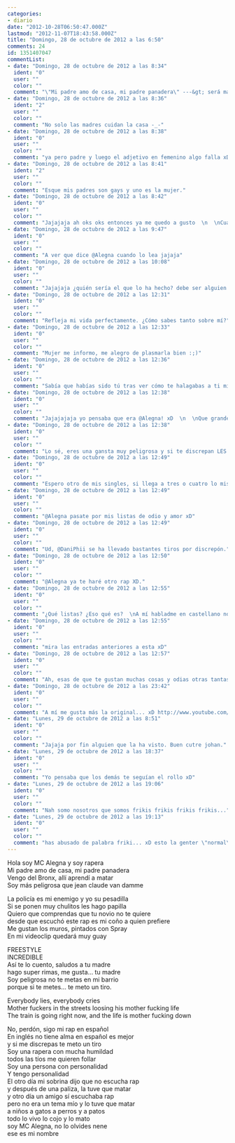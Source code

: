 ```yaml
---
categories:
- diario
date: "2012-10-28T06:50:47.000Z"
lastmod: "2012-11-07T18:43:58.000Z"
title: "Domingo, 28 de octubre de 2012 a las 6:50"
comments: 24
id: 1351407047
commentList:
- date: "Domingo, 28 de octubre de 2012 a las 8:34"
  ident: "0"
  user: ""
  color: ""
  comment: "\"Mi padre amo de casa, mi padre panadera\" ---&gt; será madre xD  \n  \nMenudo rap mierder te has improvisado tia xD"
- date: "Domingo, 28 de octubre de 2012 a las 8:36"
  ident: "2"
  user: ""
  color: ""
  comment: "No solo las madres cuidan la casa -_-"
- date: "Domingo, 28 de octubre de 2012 a las 8:38"
  ident: "0"
  user: ""
  color: ""
  comment: "ya pero padre y luego el adjetivo en femenino algo falla xD"
- date: "Domingo, 28 de octubre de 2012 a las 8:41"
  ident: "2"
  user: ""
  color: ""
  comment: "Esque mis padres son gays y uno es la mujer."
- date: "Domingo, 28 de octubre de 2012 a las 8:42"
  ident: "0"
  user: ""
  color: ""
  comment: "Jajajaja ah oks oks entonces ya me quedo a gusto  \n  \nCuando te vas a hacer una batalla de gallos con dani huertas para dejarlo por los suelos? xD"
- date: "Domingo, 28 de octubre de 2012 a las 9:47"
  ident: "0"
  user: ""
  color: ""
  comment: "A ver que dice @Alegna cuando lo lea jajaja"
- date: "Domingo, 28 de octubre de 2012 a las 10:08"
  ident: "0"
  user: ""
  color: ""
  comment: "Jajajaja ¿quién sería el que lo ha hecho? debe ser alguien muy guay..."
- date: "Domingo, 28 de octubre de 2012 a las 12:31"
  ident: "0"
  user: ""
  color: ""
  comment: "Refleja mi vida perfectamente. ¿Cómo sabes tanto sobre mí?"
- date: "Domingo, 28 de octubre de 2012 a las 12:33"
  ident: "0"
  user: ""
  color: ""
  comment: "Mujer me informo, me alegro de plasmarla bien :;)"
- date: "Domingo, 28 de octubre de 2012 a las 12:36"
  ident: "0"
  user: ""
  color: ""
  comment: "Sabía que habías sido tú tras ver cómo te halagabas a ti mismo JAJAJA.  \nY sí, chato, soy la más malota de mi barrio y todos quieren follarme."
- date: "Domingo, 28 de octubre de 2012 a las 12:38"
  ident: "0"
  user: ""
  color: ""
  comment: "Jajajajaja yo pensaba que era @Alegna! xD  \n  \nQue grande @Anonimus xD"
- date: "Domingo, 28 de octubre de 2012 a las 12:38"
  ident: "0"
  user: ""
  color: ""
  comment: "Lo sé, eres una gansta muy peligrosa y si te discrepan LES METES UN TIRO"
- date: "Domingo, 28 de octubre de 2012 a las 12:49"
  ident: "0"
  user: ""
  color: ""
  comment: "Espero otro de mis singles, si llega a tres o cuatro lo mismo hasta os rapeo uno."
- date: "Domingo, 28 de octubre de 2012 a las 12:49"
  ident: "0"
  user: ""
  color: ""
  comment: "@Alegna pasate por mis listas de odio y amor xD"
- date: "Domingo, 28 de octubre de 2012 a las 12:49"
  ident: "0"
  user: ""
  color: ""
  comment: "Ud, @DaniPhii se ha llevado bastantes tiros por discrepón."
- date: "Domingo, 28 de octubre de 2012 a las 12:50"
  ident: "0"
  user: ""
  color: ""
  comment: "@Alegna ya te haré otro rap XD."
- date: "Domingo, 28 de octubre de 2012 a las 12:55"
  ident: "0"
  user: ""
  color: ""
  comment: "¿Qué listas? ¿Eso qué es?  \nA mí habladme en castellano no en informático, eh. Que os susmeto un tiro."
- date: "Domingo, 28 de octubre de 2012 a las 12:55"
  ident: "0"
  user: ""
  color: ""
  comment: "mira las entradas anteriores a esta xD"
- date: "Domingo, 28 de octubre de 2012 a las 12:57"
  ident: "0"
  user: ""
  color: ""
  comment: "Ah, esas de que te gustan muchas cosas y odias otras tantas...yo es que soy triste, no me gusta nada y odio todo :(  \nBueno, en realidad no, pero no me apetece escribir ahora en ellas."
- date: "Domingo, 28 de octubre de 2012 a las 23:42"
  ident: "0"
  user: ""
  color: ""
  comment: "A mí me gusta más la original... xD http://www.youtube.com/watch?v=Jw0CStnoW5I"
- date: "Lunes, 29 de octubre de 2012 a las 8:51"
  ident: "0"
  user: ""
  color: ""
  comment: "Jajaja por fin alguien que la ha visto. Buen cutre johan."
- date: "Lunes, 29 de octubre de 2012 a las 18:37"
  ident: "0"
  user: ""
  color: ""
  comment: "Yo pensaba que los demás te seguían el rollo xD"
- date: "Lunes, 29 de octubre de 2012 a las 19:06"
  ident: "0"
  user: ""
  color: ""
  comment: "Nah somo nosotros que somos frikis frikis frikis frikis..."
- date: "Lunes, 29 de octubre de 2012 a las 19:13"
  ident: "0"
  user: ""
  color: ""
  comment: "has abusado de palabra friki... xD esto la genter \"normal\" lo conoce. Por: http://www.youtube.com/watch?v=h6k5qbt72Os"
---
```


Hola soy MC Alegna y soy rapera  
Mi padre amo de casa, mi padre panadera  
Vengo del Bronx, allí aprendí a matar  
Soy más peligrosa que jean claude van damme  
  
La policía es mi enemigo y yo su pesadilla  
Si se ponen muy chulitos les hago papilla  
Quiero que comprendas que tu novio no te quiere  
desde que escuchó este rap es mi coño a quien prefiere  
Me gustan los muros, pintados con Spray  
En mi videoclip quedará muy guay  
  
FREESTYLE  
INCREDIBLE  
Así te lo cuento, saludos a tu madre  
hago super rimas, me gusta... tu madre  
Soy peligrosa no te metas en mi barrio  
porque si te metes... te meto un tiro.  
  
Everybody lies, everybody cries  
Mother fuckers in the streets loosing his mother fucking life  
The train is going right now, and the life is mother fucking down  
  
No, perdón, sigo mi rap en español  
En inglés no tiene alma en español es mejor  
y si me discrepas te meto un tiro  
Soy una rapera con mucha humildad  
todos las tíos me quieren follar  
Soy una persona con personalidad  
Y tengo personalidad  
El otro día mi sobrina dijo que no escucha rap  
y después de una paliza, la tuve que matar  
y otro día un amigo sí escuchaba rap  
pero no era un tema mío y lo tuve que matar  
a niños a gatos a perros y a patos  
todo lo vivo lo cojo y lo mato  
soy MC Alegna, no lo olvides nene  
ese es mi nombre